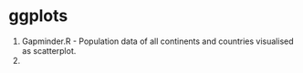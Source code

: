 # ggplots
1. Gapminder.R - Population data of all continents and countries visualised as scatterplot. 
2. 
